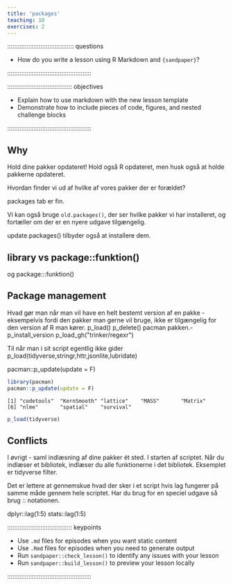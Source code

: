 ```yaml
---
title: 'packages'
teaching: 10
exercises: 2
---
```


:::::::::::::::::::::::::::::::::::::: questions 

- How do you write a lesson using R Markdown and `{sandpaper}`?

::::::::::::::::::::::::::::::::::::::::::::::::

::::::::::::::::::::::::::::::::::::: objectives

- Explain how to use markdown with the new lesson template
- Demonstrate how to include pieces of code, figures, and nested challenge blocks

::::::::::::::::::::::::::::::::::::::::::::::::

## Why

Hold dine pakker opdateret! Hold også R opdateret, men husk også at holde
pakkerne opdateret.

Hvordan finder vi ud af hvilke af vores pakker der er forældet? 

packages tab er fin.

Vi kan også bruge `old.packages()`, der ser hvilke pakker vi har installeret,
og fortæller om der er en nyere udgave tilgængelig.

update.packages() tilbyder også at installere dem.


## library vs package::funktion()

og package:::funktion()


## Package management

Hvad gør man når man vil have en helt bestemt version af en pakke - eksempelvis
fordi den pakker man gerne vil bruge, ikke er tilgængelig for den version af R
man kører.
p_load()
p_delete()
pacman pakken.-
p_install_version
p_load_gh("trinker/regexr")

Til når man i sit script egentlig ikke gider 
p_load(tidyverse,stringr,httr,jsonlite,lubridate)

pacman::p_update(update = F)


``` r
library(pacman)
pacman::p_update(update = F)
```

``` output
[1] "codetools"  "KernSmooth" "lattice"    "MASS"       "Matrix"    
[6] "nlme"       "spatial"    "survival"  
```

``` r
p_load(tidyverse)
```
## Conflicts

I øvrigt - saml indlæsning af dine pakker ét sted. I starten af scriptet. 
Når du indlæser et bibliotek, indlæser du alle funktionerne i det bibliotek.
Eksemplet er tidyverse filter.

Det er lettere at gennemskue hvad der sker i et script hvis lag fungerer 
på samme måde gennem hele scriptet. Har du brug for en speciel udgave så
brug :: notationen.

dplyr::lag(1:5)
stats::lag(1:5)

::::::::::::::::::::::::::::::::::::: keypoints 

- Use `.md` files for episodes when you want static content
- Use `.Rmd` files for episodes when you need to generate output
- Run `sandpaper::check_lesson()` to identify any issues with your lesson
- Run `sandpaper::build_lesson()` to preview your lesson locally

::::::::::::::::::::::::::::::::::::::::::::::::


